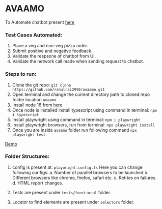 # AVAAMO

To Automate chatbot present [here](https://c0.avaamo.com/web_channels/cce5f713-c1f4-4666-8976-b091299cda81/demo.html?banner=true&demo=true&banner_text=%20&banner_title=This%20is%20how%20the%20chat%20agent%20shows%20up)

### Test Cases Automated:

1. Place a veg and non-veg pizza order.
2. Submit positive and negative feedback.
3. Validate the respsone of chatbot from UI.
4. Validate the network call made when sending request to chatbot.

### Steps to run:

1. Clone the git repo: ```git clone https://github.com/rahulrai2990/avaamo.git```
2. Open terminal and change the current directory path to cloned repo folder location ``avaamo``
3. Install node 16 from [here](https://nodejs.org/en/download)
4. Once node is installed install typescript using command in terminal: ```npm i typescript```
5. Install playwright using command in terminal: ```npm i playwright```
6. Install playwright browsers, run from terminal: ``npx playwright install``
7. Once you are inside ``avaamo`` folder run following command ``npx playwright test``

[Demo](../../../Desktop/avaamo_report.mov)

### Folder Structures:
1. config is present at: ``playwright.config.ts``
Here you can change following configs:
    a. Number of parallel browsers to be launched
    b. Different browsers like chrome, firefox, safari etc.
    c. Retries on failures.
    d. HTML report changes.

2. Tests are present under ``tests/functional`` folder.
3. Locator to find elements are present under ``selectors`` folder.